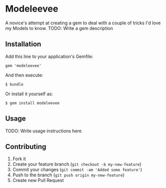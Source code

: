 # Modeleevee

A novice's attempt at creating a gem to deal with a couple of tricks I'd love my Models to know.
TODO: Write a gem description

## Installation

Add this line to your application's Gemfile:

    gem 'modeleevee'

And then execute:

    $ bundle

Or install it yourself as:

    $ gem install modeleevee

## Usage

TODO: Write usage instructions here

## Contributing

1. Fork it
2. Create your feature branch (`git checkout -b my-new-feature`)
3. Commit your changes (`git commit -am 'Added some feature'`)
4. Push to the branch (`git push origin my-new-feature`)
5. Create new Pull Request

